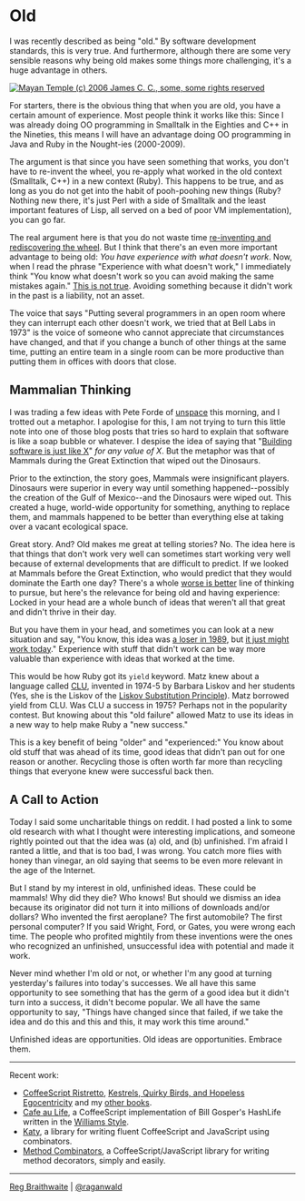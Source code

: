 Old
===

I was recently described as being "old." By software development standards, this is very true. And furthermore, although there are some very sensible reasons why being old makes some things more challenging, it's a huge advantage in others.

[![Mayan Temple (c) 2006 James C. C., some, some rights reserved](http://farm1.static.flickr.com/67/195750078_0777809ce8.jpg)](http://flickr.com/photos/jcchurch/195750078/ "Mayan Temple (c) 2006 James C. C., some rights reserved")  

For starters, there is the obvious thing that when you are old, you have a certain amount of experience. Most people think it works like this: Since I was already doing OO programming in Smalltalk in the Eighties and C++ in the Nineties, this means I will have an advantage doing OO programming in Java and Ruby in the Nought-ies (2000-2009).

The argument is that since you have seen something that works, you don't have to re-invent the wheel, you re-apply what worked in the old context (Smalltalk, C++) in a new context (Ruby). This happens to be true, and as long as you do not get into the habit of pooh-poohing new things (Ruby? Nothing new there, it's just Perl with a side of Smalltalk and the least important features of Lisp, all served on a bed of poor VM implementation), you can go far.

The real argument here is that you do not waste time [re-inventing and rediscovering the wheel](http://kevin.scaldeferri.com/blog/2008/01/26/RaganwaldReinventsMonads.html "Raganwald Reinvents Monads"). But I think that there's an even more important advantage to being old: _You have experience with what doesn't work_. Now, when I read the phrase "Experience with what doesn't work," I immediately think "You know what doesn't work so you can avoid making the same mistakes again." <u>This is not true</u>. Avoiding something because it didn't work in the past is a liability, not an asset.

The voice that says "Putting several programmers in an open room where they can interrupt each other doesn't work, we tried that at Bell Labs in 1973" is the voice of someone who cannot appreciate that circumstances have changed, and that if you change a bunch of other things at the same time, putting an entire team in a single room can be more productive than putting them in offices with doors that close.

Mammalian Thinking
---

I was trading a few ideas with Pete Forde of [unspace](http://www.unspace.ca/ "Unspace") this morning, and I trotted out a metaphor. I apologise for this, I am not trying to turn this little note into one of those blog posts that tries so hard to explain that software is like a soap bubble or whatever. I despise the idea of saying that "[Building software is just like X](http://weblog.raganwald.com/2007/08/bricks.html "Bricks")" _for any value of X_. But the metaphor was that of Mammals during the Great Extinction that wiped out the Dinosaurs.

Prior to the extinction, the story goes, Mammals were insignificant players. Dinosaurs were superior in every way until something happened--possibly the creation of the Gulf of Mexico--and the Dinosaurs were wiped out. This created a huge, world-wide opportunity for something, anything to replace them, and mammals happened to be better than everything else at taking over a vacant ecological space.

Great story. And? Old makes me great at telling stories? No. The idea here is that things that don't work very well can sometimes start working very well because of external developments that are difficult to predict. If we looked at Mammals before the Great Extinction, who would predict that they would dominate the Earth one day? There's a whole [worse is better](http://www.jwz.org/doc/worse-is-better.html "The Rise of ``Worse is Better''") line of thinking to pursue, but here's the relevance for being old and having experience: Locked in your head are a whole bunch of ideas that weren't all that great and didn't thrive in their day.

But you have them in your head, and sometimes you can look at a new situation and say, "You know, this idea was [a loser in 1989](http://en.wikipedia.org/wiki/Apple_Newton "Apple Newton"), but [it just might work today](http://www.apple.com/iphone/ "Apple iPhone")." Experience with stuff that didn't work can be way more valuable than experience with ideas that worked at the time.

This would be how Ruby got its `yield` keyword. Matz knew about a language called [CLU](http://en.wikipedia.org/wiki/CLU_programming_language "CLU (programming language) - Wikipedia, the free encyclopedia"), invented in 1974-5 by Barbara Liskov and her students (Yes, she is the Liskov of the [Liskov Substitution Principle](http://weblog.raganwald.com/2008/04/is-strictly-equivalent-to.html "IS-STRICTLY-EQUIVALENT-TO-A")). Matz borrowed yield from CLU. Was CLU a success in 1975? Perhaps not in the popularity contest. But knowing about this "old failure" allowed Matz to use its ideas in a new way to help make Ruby a "new success."

This is a key benefit of being "older" and "experienced:" You know about old stuff that was ahead of its time, good ideas that didn't pan out for one reason or another. Recycling those is often worth far more than recycling things that everyone knew were successful back then.

A Call to Action
---

Today I said some uncharitable things on reddit. I had posted a link to some old research with what I thought were interesting implications, and someone rightly pointed out that the idea was (a) old, and (b) unfinished. I'm afraid I ranted a little, and that is too bad, I was wrong. You catch more flies with honey than vinegar, an old saying that seems to be even more relevant in the age of the Internet.

But I stand by my interest in old, unfinished ideas. These could be mammals! Why did they die? Who knows! But should we dismiss an idea because its originator did not turn it into millions of downloads and/or dollars? Who invented the first aeroplane? The first automobile? The first personal computer? If you said Wright, Ford, or Gates, you were wrong each time. The people who profited mightily from these inventions were the ones who recognized an unfinished, unsuccessful idea with potential and made it work.

Never mind whether I'm old or not, or whether I'm any good at turning yesterday's failures into today's successes. We all have this same opportunity to see something that has the germ of a good idea but it didn't turn into a success, it didn't become popular. We all have the same opportunity to say, "Things have changed since that failed, if we take the idea and do this and this and this, it may work this time around."

Unfinished ideas are opportunities. Old ideas are opportunities. Embrace them.

---

Recent work:

* [CoffeeScript Ristretto](http://leanpub.com/coffeescript-ristretto), [Kestrels, Quirky Birds, and Hopeless Egocentricity](http://leanpub.com/combinators) and my [other books](http://leanpub.com/u/raganwald).
* [Cafe au Life](http://recursiveuniver.se), a CoffeeScript implementation of Bill Gosper's HashLife written in the [Williams Style](https://github.com/raganwald/homoiconic/blob/master/2011/11/COMEFROM.md).
* [Katy](http://github.com/raganwald/Katy), a library for writing fluent CoffeeScript and JavaScript using combinators.
* [Method Combinators](https://github.com/raganwald/method-combinators), a CoffeeScript/JavaScript library for writing method decorators, simply and easily. 

---

[Reg Braithwaite](http://braythwayt.com) | [@raganwald](http://twitter.com/raganwald)